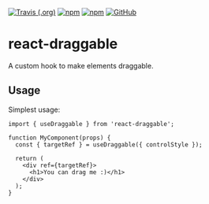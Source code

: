 [![Travis (.org)](https://img.shields.io/travis/idanen/react-draggable)](https://travis-ci.org/idanen/react-draggable)
[![npm](https://img.shields.io/npm/v/use-draggable)](https://www.npmjs.com/package/use-draggable?activeTab=versions)
[![npm](https://img.shields.io/npm/dm/use-draggable)](https://www.npmjs.com/package/use-draggable)
[![GitHub](https://img.shields.io/github/license/idanen/react-draggable)](https://github.com/idanen/react-draggable/blob/master/LICENSE)

# react-draggable

A custom hook to make elements draggable.

## Usage

Simplest usage:

```
import { useDraggable } from 'react-draggable';

function MyComponent(props) {
  const { targetRef } = useDraggable({ controlStyle });

  return (
    <div ref={targetRef}>
      <h1>You can drag me :)</h1>
    </div>
  );
}
```
